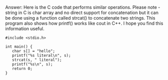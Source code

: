 Answer: Here is the C code that performs similar operations. Please note - string in C is char array and no direct support for concatenation but it can be done using a function called strcat() to concatenate two strings. This program also shows how printf() works like cout in C++. I hope you find this information useful.
```
#include <stdio.h>

int main() {
   char s[] = "hello";
   printf("%s literal\n", s);
   strcat(s, " literal");
   printf("%s\n", s);
   return 0;
}
```
